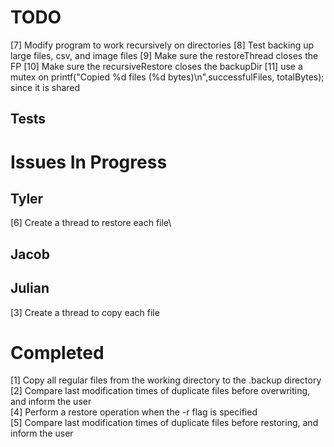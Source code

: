 # TODO #

[7] Modify program to work recursively on directories
[8] Test backing up large files, csv, and image files
[9] Make sure the restoreThread closes the FP
[10] Make sure the recursiveRestore closes the backupDir
[11] use a mutex on printf("Copied %d files (%d bytes)\n",successfulFiles, totalBytes); since it is shared

## Tests ##

# Issues In Progress #

## Tyler ##
[6] Create a thread to restore each file\

## Jacob ##

## Julian ##
[3] Create a thread to copy each file

# Completed #
[1] Copy all regular files from the working directory to the .backup directory\
[2] Compare last modification times of duplicate files before overwriting, and inform the user\
[4] Perform a restore operation when the -r flag is specified\
[5] Compare last modification times of duplicate files before restoring, and inform the user
